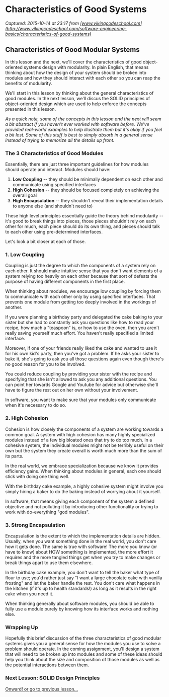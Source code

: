 # Characteristics of Good Systems

_Captured: 2015-10-14 at 23:17 from [www.vikingcodeschool.com](http://www.vikingcodeschool.com/software-engineering-basics/characteristics-of-good-systems)_

## Characteristics of Good Modular Systems

In this lesson and the next, we'll cover the characteristics of good object-oriented systems design with modularity. In plain English, that means thinking about how the design of your system should be broken into modules and how they should interact with each other so you can reap the benefits of modularity.

We'll start in this lesson by thinking about the general characteristics of good modules. In the next lesson, we'll discus the SOLID principles of object-oriented design which are used to help enforce the concepts presented in this lesson.

_As a quick note, some of the concepts in this lesson and the next will seem a bit abstract if you haven't ever worked with software before. We've provided real-world examples to help illustrate them but it's okay if you feel a bit lost. Some of this stuff is best to simply absorb in a general sense instead of trying to memorize all the details up front._

### The 3 Characteristics of Good Modules

Essentially, there are just three important guidelines for how modules should operate and interact. Modules should have:

  1. **Low Coupling** \-- they should be minimally dependent on each other and communicate using specified interfaces
  2. **High Cohesion** \-- they should be focused completely on achieving the overall goal
  3. **High Encapsulation** \-- they shouldn't reveal their implementation details to anyone else (and shouldn't need to)

These high level principles essentially guide the theory behind modularity -- it's good to break things into pieces, those pieces shouldn't rely on each other for much, each piece should do its own thing, and pieces should talk to each other using pre-determined interfaces.

Let's look a bit closer at each of those.

### 1\. Low Coupling

Coupling is just the degree to which the components of a system rely on each other. It should make intuitive sense that you don't want elements of a system relying too heavily on each other because that sort of defeats the purpose of having different components in the first place.

When thinking about modules, we encourage low coupling by forcing them to communicate with each other only by using specified interfaces. That prevents one module from getting too deeply involved in the workings of another.

If you were planning a birthday party and delegated the cake baking to your sister but she had to constantly ask you questions like how to read your recipe, how much a "teaspoon" is, or how to use the oven, then you aren't really saving yourself much effort. You haven't really specified a limited interface.

Moreover, if one of your friends really liked the cake and wanted to use it for his own kid's party, then you've got a problem. If he asks your sister to bake it, she's going to ask you all those questions again even though there's no good reason for you to be involved.

You could reduce coupling by providing your sister with the recipe and specifying that she isn't allowed to ask you any additional questions. You can point her towards Google and Youtube for advice but otherwise she'll have to figure the rest out on her own without your involvement.

In software, you want to make sure that your modules only communicate when it's necessary to do so.

### 2\. High Cohesion

Cohesion is how closely the components of a system are working towards a common goal. A system with high cohesion has many highly specialized modules instead of a few big bloated ones that try to do too much. In a cohesive system, the individual modules might not be terribly useful on their own but the system they create overall is worth much more than the sum of its parts.

In the real world, we embrace specialization because we know it provides efficiency gains. When thinking about modules in general, each one should stick with doing one thing well.

With the birthday cake example, a highly cohesive system might involve you simply hiring a baker to do the baking instead of worrying about it yourself.

In software, that means giving each component of the system a defined objective and not polluting it by introducing other functionality or trying to work with do-everything "god modules".

### 3\. Strong Encapsulation

Encapsulation is the extent to which the implementation details are hidden. Usually, when you want something done in the real world, you don't care how it gets done. The same is true with software! The more you know (or have to know) about HOW something is implemented, the more effort it requires and the more tangled things get when you try to make changes or break things apart to use them elsewhere.

In the birthday cake example, you don't want to tell the baker what type of flour to use; you'd rather just say "I want a large chocolate cake with vanilla frosting" and let the baker handle the rest. You don't care what happens in the kitchen (if it's up to health standards!) as long as it results in the right cake when you need it.

When thinking generally about software modules, you should be able to fully use a module purely by knowing how its interface works and nothing else.

### Wrapping Up

Hopefully this brief discussion of the three characteristics of good modular systems gives you a general sense for how the modules you use to solve a problem should operate. In the coming assignment, you'll design a system that will need to be broken up into modules and some of these ideas should help you think about the size and composition of those modules as well as the potential interactions between them.

###  Next Lesson: SOLID Design Principles 

[ Onward! ](http://www.vikingcodeschool.com/software-engineering-basics/solid-design-principles) [ or go to previous lesson... ](http://www.vikingcodeschool.com/software-engineering-basics/amazon-com-a-modularity-case-study)
